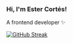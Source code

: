 ### Hi, I'm Ester Cortés!  
A frontend developer ✨

[![GitHub Streak](https://streak-stats.demolab.com/?user=Kristallers&theme=omni)](https://git.io/streak-stats)
